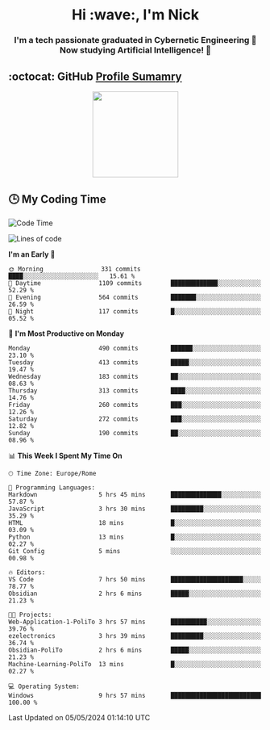 <h1 align="center">Hi :wave:, I'm Nick</h1>

<h3 align="center">I'm a tech passionate graduated in Cybernetic Engineering 🤖<br>
Now studying Artificial Intelligence! 🧠</h3>


## :octocat: GitHub <a href="https://github.com/vn7n24fzkq/github-profile-summary-cards">Profile Sumamry</a>

<p align="center">
   <img style="height:170px;display:inline-block"  src="http://github-profile-summary-cards.vercel.app/api/cards/profile-details?username=CodeClimberNT&theme=github_dark" />
<!--    <img style="height:170px;display:inline-block"  src="http://github-profile-summary-cards.vercel.app/api/cards/repos-per-language?username=CodeClimberNT&theme=github_dark&exclude=" /> -->
</p>

 ## :clock3: My Coding Time 
 
<!--START_SECTION:waka-->
![Code Time](http://img.shields.io/badge/Code%20Time-191%20hrs%2026%20mins-blue)

![Lines of code](https://img.shields.io/badge/From%20Hello%20World%20I%27ve%20Written-2.6%20million%20lines%20of%20code-blue)

**I'm an Early 🐤** 

```text
🌞 Morning                331 commits         ████░░░░░░░░░░░░░░░░░░░░░   15.61 % 
🌆 Daytime                1109 commits        █████████████░░░░░░░░░░░░   52.29 % 
🌃 Evening                564 commits         ███████░░░░░░░░░░░░░░░░░░   26.59 % 
🌙 Night                  117 commits         █░░░░░░░░░░░░░░░░░░░░░░░░   05.52 % 
```
📅 **I'm Most Productive on Monday** 

```text
Monday                   490 commits         ██████░░░░░░░░░░░░░░░░░░░   23.10 % 
Tuesday                  413 commits         █████░░░░░░░░░░░░░░░░░░░░   19.47 % 
Wednesday                183 commits         ██░░░░░░░░░░░░░░░░░░░░░░░   08.63 % 
Thursday                 313 commits         ████░░░░░░░░░░░░░░░░░░░░░   14.76 % 
Friday                   260 commits         ███░░░░░░░░░░░░░░░░░░░░░░   12.26 % 
Saturday                 272 commits         ███░░░░░░░░░░░░░░░░░░░░░░   12.82 % 
Sunday                   190 commits         ██░░░░░░░░░░░░░░░░░░░░░░░   08.96 % 
```


📊 **This Week I Spent My Time On** 

```text
🕑︎ Time Zone: Europe/Rome

💬 Programming Languages: 
Markdown                 5 hrs 45 mins       ██████████████░░░░░░░░░░░   57.87 % 
JavaScript               3 hrs 30 mins       █████████░░░░░░░░░░░░░░░░   35.29 % 
HTML                     18 mins             █░░░░░░░░░░░░░░░░░░░░░░░░   03.09 % 
Python                   13 mins             █░░░░░░░░░░░░░░░░░░░░░░░░   02.27 % 
Git Config               5 mins              ░░░░░░░░░░░░░░░░░░░░░░░░░   00.98 % 

🔥 Editors: 
VS Code                  7 hrs 50 mins       ████████████████████░░░░░   78.77 % 
Obsidian                 2 hrs 6 mins        █████░░░░░░░░░░░░░░░░░░░░   21.23 % 

🐱‍💻 Projects: 
Web-Application-1-PoliTo 3 hrs 57 mins       ██████████░░░░░░░░░░░░░░░   39.76 % 
ezelectronics            3 hrs 39 mins       █████████░░░░░░░░░░░░░░░░   36.74 % 
Obsidian-PoliTo          2 hrs 6 mins        █████░░░░░░░░░░░░░░░░░░░░   21.23 % 
Machine-Learning-PoliTo  13 mins             █░░░░░░░░░░░░░░░░░░░░░░░░   02.27 % 

💻 Operating System: 
Windows                  9 hrs 57 mins       █████████████████████████   100.00 % 
```


 Last Updated on 05/05/2024 01:14:10 UTC
<!--END_SECTION:waka-->

